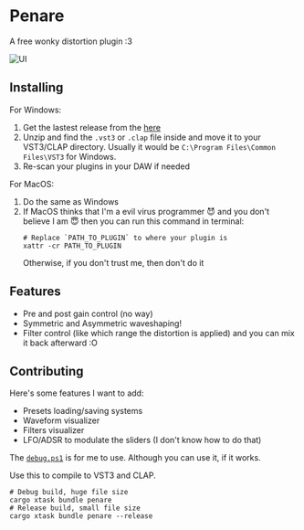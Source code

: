 # Penare

A free wonky distortion plugin :3

![UI](assets/ui_0.2.0.png)

## Installing
For Windows:
1. Get the lastest release from the [here](https://github.com/azur1s/penare/releases)
2. Unzip and find the `.vst3` or `.clap` file inside and move it to your VST3/CLAP directory. Usually it would be `C:\Program Files\Common Files\VST3` for Windows.
3. Re-scan your plugins in your DAW if needed

For MacOS:
1. Do the same as Windows
2. If MacOS thinks that I'm a evil virus programmer 😈 and you don't believe I am 😇 then you can run this command in terminal:
    ```shell
    # Replace `PATH_TO_PLUGIN` to where your plugin is
    xattr -cr PATH_TO_PLUGIN
    ```
    Otherwise, if you don't trust me, then don't do it

## Features
- Pre and post gain control (no way)
- Symmetric and Asymmetric waveshaping!
- Filter control (like which range the distortion is applied) and you can mix it back afterward :O

## Contributing

Here's some features I want to add:
- Presets loading/saving systems
- Waveform visualizer
- Filters visualizer
- LFO/ADSR to modulate the sliders (I don't know how to do that)

The [`debug.ps1`](debug.ps1) is for me to use. Although you can use it, if it works.

Use this to compile to VST3 and CLAP.

```shell
# Debug build, huge file size
cargo xtask bundle penare
# Release build, small file size
cargo xtask bundle penare --release
```

